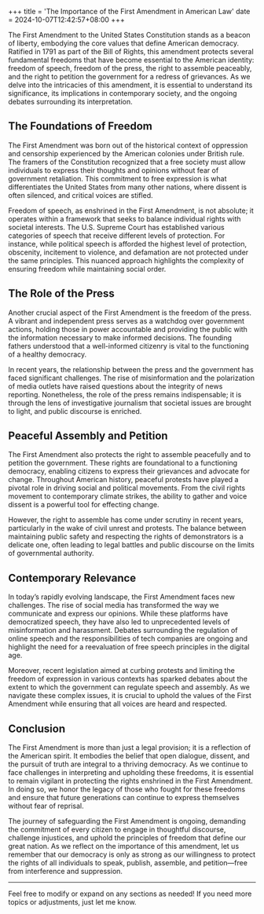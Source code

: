 +++
title = 'The Importance of the First Amendment in American Law'
date = 2024-10-07T12:42:57+08:00
+++



The First Amendment to the United States Constitution stands as a beacon of liberty, embodying the core values that define American democracy. Ratified in 1791 as part of the Bill of Rights, this amendment protects several fundamental freedoms that have become essential to the American identity: freedom of speech, freedom of the press, the right to assemble peaceably, and the right to petition the government for a redress of grievances. As we delve into the intricacies of this amendment, it is essential to understand its significance, its implications in contemporary society, and the ongoing debates surrounding its interpretation.

## The Foundations of Freedom

The First Amendment was born out of the historical context of oppression and censorship experienced by the American colonies under British rule. The framers of the Constitution recognized that a free society must allow individuals to express their thoughts and opinions without fear of government retaliation. This commitment to free expression is what differentiates the United States from many other nations, where dissent is often silenced, and critical voices are stifled.

Freedom of speech, as enshrined in the First Amendment, is not absolute; it operates within a framework that seeks to balance individual rights with societal interests. The U.S. Supreme Court has established various categories of speech that receive different levels of protection. For instance, while political speech is afforded the highest level of protection, obscenity, incitement to violence, and defamation are not protected under the same principles. This nuanced approach highlights the complexity of ensuring freedom while maintaining social order.

## The Role of the Press

Another crucial aspect of the First Amendment is the freedom of the press. A vibrant and independent press serves as a watchdog over government actions, holding those in power accountable and providing the public with the information necessary to make informed decisions. The founding fathers understood that a well-informed citizenry is vital to the functioning of a healthy democracy. 

In recent years, the relationship between the press and the government has faced significant challenges. The rise of misinformation and the polarization of media outlets have raised questions about the integrity of news reporting. Nonetheless, the role of the press remains indispensable; it is through the lens of investigative journalism that societal issues are brought to light, and public discourse is enriched.

## Peaceful Assembly and Petition

The First Amendment also protects the right to assemble peacefully and to petition the government. These rights are foundational to a functioning democracy, enabling citizens to express their grievances and advocate for change. Throughout American history, peaceful protests have played a pivotal role in driving social and political movements. From the civil rights movement to contemporary climate strikes, the ability to gather and voice dissent is a powerful tool for effecting change.

However, the right to assemble has come under scrutiny in recent years, particularly in the wake of civil unrest and protests. The balance between maintaining public safety and respecting the rights of demonstrators is a delicate one, often leading to legal battles and public discourse on the limits of governmental authority.

## Contemporary Relevance

In today’s rapidly evolving landscape, the First Amendment faces new challenges. The rise of social media has transformed the way we communicate and express our opinions. While these platforms have democratized speech, they have also led to unprecedented levels of misinformation and harassment. Debates surrounding the regulation of online speech and the responsibilities of tech companies are ongoing and highlight the need for a reevaluation of free speech principles in the digital age.

Moreover, recent legislation aimed at curbing protests and limiting the freedom of expression in various contexts has sparked debates about the extent to which the government can regulate speech and assembly. As we navigate these complex issues, it is crucial to uphold the values of the First Amendment while ensuring that all voices are heard and respected.

## Conclusion

The First Amendment is more than just a legal provision; it is a reflection of the American spirit. It embodies the belief that open dialogue, dissent, and the pursuit of truth are integral to a thriving democracy. As we continue to face challenges in interpreting and upholding these freedoms, it is essential to remain vigilant in protecting the rights enshrined in the First Amendment. In doing so, we honor the legacy of those who fought for these freedoms and ensure that future generations can continue to express themselves without fear of reprisal.

The journey of safeguarding the First Amendment is ongoing, demanding the commitment of every citizen to engage in thoughtful discourse, challenge injustices, and uphold the principles of freedom that define our great nation. As we reflect on the importance of this amendment, let us remember that our democracy is only as strong as our willingness to protect the rights of all individuals to speak, publish, assemble, and petition—free from interference and suppression.

--- 

Feel free to modify or expand on any sections as needed! If you need more topics or adjustments, just let me know.